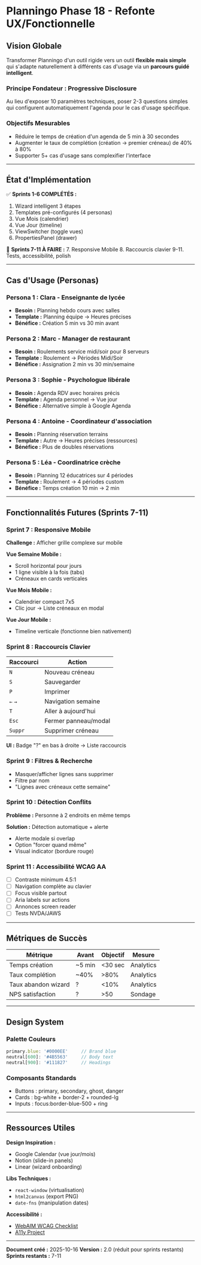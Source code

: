 # Planningo Phase 18 - Refonte UX/Fonctionnelle

## Vision Globale

Transformer Planningo d'un outil rigide vers un outil **flexible mais simple** qui s'adapte naturellement à différents cas d'usage via un **parcours guidé intelligent**.

### Principe Fondateur : Progressive Disclosure
Au lieu d'exposer 10 paramètres techniques, poser 2-3 questions simples qui configurent automatiquement l'agenda pour le cas d'usage spécifique.

### Objectifs Mesurables
- Réduire le temps de création d'un agenda de 5 min à 30 secondes
- Augmenter le taux de complétion (création → premier créneau) de 40% à 80%
- Supporter 5+ cas d'usage sans complexifier l'interface

---

## État d'Implémentation

✅ **Sprints 1-6 COMPLÉTÉS :**
1. Wizard intelligent 3 étapes
2. Templates pré-configurés (4 personas)
3. Vue Mois (calendrier)
4. Vue Jour (timeline)
5. ViewSwitcher (toggle vues)
6. PropertiesPanel (drawer)

🚧 **Sprints 7-11 À FAIRE :**
7. Responsive Mobile
8. Raccourcis clavier
9-11. Tests, accessibilité, polish

---

## Cas d'Usage (Personas)

### Persona 1 : Clara - Enseignante de lycée
- **Besoin :** Planning hebdo cours avec salles
- **Template :** Planning équipe → Heures précises
- **Bénéfice :** Création 5 min vs 30 min avant

### Persona 2 : Marc - Manager de restaurant
- **Besoin :** Roulements service midi/soir pour 8 serveurs
- **Template :** Roulement → Périodes Midi/Soir
- **Bénéfice :** Assignation 2 min vs 30 min/semaine

### Persona 3 : Sophie - Psychologue libérale
- **Besoin :** Agenda RDV avec horaires précis
- **Template :** Agenda personnel → Vue jour
- **Bénéfice :** Alternative simple à Google Agenda

### Persona 4 : Antoine - Coordinateur d'association
- **Besoin :** Planning réservation terrains
- **Template :** Autre → Heures précises (ressources)
- **Bénéfice :** Plus de doubles réservations

### Persona 5 : Léa - Coordinatrice crèche
- **Besoin :** Planning 12 éducatrices sur 4 périodes
- **Template :** Roulement → 4 périodes custom
- **Bénéfice :** Temps création 10 min → 2 min

---

## Fonctionnalités Futures (Sprints 7-11)

### Sprint 7 : Responsive Mobile
**Challenge :** Afficher grille complexe sur mobile

**Vue Semaine Mobile :**
- Scroll horizontal pour jours
- 1 ligne visible à la fois (tabs)
- Créneaux en cards verticales

**Vue Mois Mobile :**
- Calendrier compact 7x5
- Clic jour → Liste créneaux en modal

**Vue Jour Mobile :**
- Timeline verticale (fonctionne bien nativement)

### Sprint 8 : Raccourcis Clavier
| Raccourci | Action |
|-----------|--------|
| `N` | Nouveau créneau |
| `S` | Sauvegarder |
| `P` | Imprimer |
| `←` `→` | Navigation semaine |
| `T` | Aller à aujourd'hui |
| `Esc` | Fermer panneau/modal |
| `Suppr` | Supprimer créneau |

**UI :** Badge "?" en bas à droite → Liste raccourcis

### Sprint 9 : Filtres & Recherche
- Masquer/afficher lignes sans supprimer
- Filtre par nom
- "Lignes avec créneaux cette semaine"

### Sprint 10 : Détection Conflits
**Problème :** Personne à 2 endroits en même temps

**Solution :** Détection automatique + alerte
- Alerte modale si overlap
- Option "forcer quand même"
- Visual indicator (bordure rouge)

### Sprint 11 : Accessibilité WCAG AA
- [ ] Contraste minimum 4.5:1
- [ ] Navigation complète au clavier
- [ ] Focus visible partout
- [ ] Aria labels sur actions
- [ ] Annonces screen reader
- [ ] Tests NVDA/JAWS

---

## Métriques de Succès

| Métrique | Avant | Objectif | Mesure |
|----------|-------|----------|--------|
| Temps création | ~5 min | <30 sec | Analytics |
| Taux complétion | ~40% | >80% | Analytics |
| Taux abandon wizard | ? | <10% | Analytics |
| NPS satisfaction | ? | >50 | Sondage |

---

## Design System

### Palette Couleurs
```typescript
primary.blue: '#0000EE'     // Brand blue
neutral[600]: '#4B5563'     // Body text
neutral[900]: '#111827'     // Headings
```

### Composants Standards
- Buttons : primary, secondary, ghost, danger
- Cards : bg-white + border-2 + rounded-lg
- Inputs : focus:border-blue-500 + ring

---

## Ressources Utiles

**Design Inspiration :**
- Google Calendar (vue jour/mois)
- Notion (slide-in panels)
- Linear (wizard onboarding)

**Libs Techniques :**
- `react-window` (virtualisation)
- `html2canvas` (export PNG)
- `date-fns` (manipulation dates)

**Accessibilité :**
- [WebAIM WCAG Checklist](https://webaim.org/standards/wcag/checklist)
- [A11y Project](https://www.a11yproject.com/)

---

**Document créé :** 2025-10-16
**Version :** 2.0 (réduit pour sprints restants)
**Sprints restants :** 7-11
